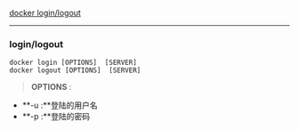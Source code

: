 [docker login/logout](#login-logout)

------------

<h3 id="login—logout">login/logout</h3>

```
docker login [OPTIONS]  [SERVER]
docker logout [OPTIONS]  [SERVER]
```

> **OPTIONS** :
- **-u :**登陆的用户名
- **-p :**登陆的密码

